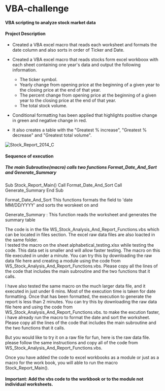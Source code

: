 
# VBA-challenge

#### VBA scripting to analyze stock market data

#### Project Description

* Created a VBA excel macro that reads each worksheet and formats the date column and also sorts in order of Ticker and Date.
* Created a VBA excel macro that reads stocks form excel workboox with each sheet containing one year's data and output the following information.
  * The ticker symbol.
  * Yearly change from opening price at the beginning of a given year to the closing price at the end of that year.
  * The percent change from opening price at the beginning of a given year to the closing price at the end of that year.
  * The total stock volume.
  
* Conditional formatting has been applied that highlights positive change in green and negative change in red.
* It also creates a table with the "Greatest % increase", "Greatest % decrease" and "Greatest total volume".

![Stock_Report_2014_C](https://user-images.githubusercontent.com/81383838/119061370-d6371100-b999-11eb-8df3-9e005be59635.jpg)

#### Sequence of execution
##### The main Subroutine(macro) calls two functions Format_Date_And_Sort and Generate_Summary

Sub Stock_Report_Main()
Call Format_Date_And_Sort
Call Generate_Summary
End Sub


Format_Date_And_Sort
This functions formats the <date> field to 'date MM/DD/YYYY' and sorts the worskeet on <ticker> and <date>
 
Generate_Summary : 
This function reads the worksheet and generates the summary table

The code is in the file WS_Stock_Analysis_And_Report_Functions.vbs which can be located in files section.
The excel raw data files are also loacted in the same folder.  
I tested the macro on the sheet alphabetical_testing.xlsx while testing the code. This data set is smaller and will allow faster testing. 
The macro on this file executed in under a minute.
You can try this by downloading the raw data file here and creating a module using the code from WS_Stock_Analysis_And_Report_Functions.vbs. Please copy all the lines of the code that includes the main subroutine and the two functions that it calls.
 
I have also tested the same macro on the much larger data file, and it executed in just under 6 mins. Most of the execution time is taken for date formatting. Once that has been formatted, the execution to generate the report is less than 2 minutes.
You can try this by downloading the raw data file here and using the code from WS_Stock_Analysis_And_Report_Functions.vbs. to make the excution faster, i have already run the macro to format the date and sort the worksheet. Please copy all the lines of the code that includes the main subroutine and the two functions that it calls.
 
But you would like to try it on a raw file for fun, here is the raw data file. please follow the same instructions and copy all of the code from WS_Stock_Analysis_And_Report_Functions.vbs.
 
Once you have added the code to excel workbooks as a module or just as a macro for the work book, you will able to run the macro Stock_Report_Main().

#### Important: Add the vbs code to the workbook or to the module not individual worksheets.
